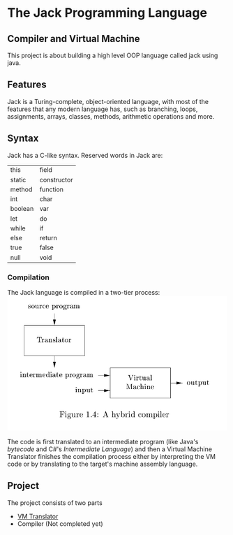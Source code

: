 # The Jack Programming Language 
## Compiler and Virtual Machine

This project is about building a high level OOP language called jack using java.    

## Features
Jack is a Turing-complete, object-oriented language, with most of the features that any modern language has, such as branching, loops, assignments, arrays, classes, methods, arithmetic operations and more.    

## Syntax
Jack has a C-like syntax. Reserved words in Jack are:    
 
|      |      |
| :------------- | :------------- |
| this       | field       |
| static | constructor       |
| method | function |
| int | char |
| boolean | var |
| let | do |
| while | if |
| else | return |
| true | false |
| null | void |

### Compilation 
The Jack language is compiled in a two-tier process:
![Two tier compilation process. from the book *Compilers: Principles, Techniques and tools*](./compilation.png)

The code is first translated to an intermediate program (like Java's *bytecode* and C#'s *Intermediate Language*) and then a Virtual Machine Translator finishes the compilation process either by interpreting the VM code or by translating to the target's machine assembly language.  

## Project
The project consists of two parts
- [VM Translator](https://github.com/Soul-Remix/JackVM/tree/main/VMTranslator)
- Compiler (Not completed yet)
